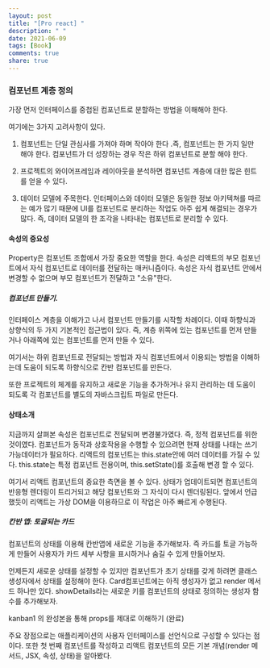 ```yaml
---
layout: post
title: "[Pro react] "
description: " "
date: 2021-06-09
tags: [Book]
comments: true
share: true
---
```


### 컴포넌트 계층 정의

가장 먼저 인터페이스를 중첩된 컴포넌트로 분할하는 방법을 이해해야 한다.

여기에는 3가지 고려사항이 있다.

1. 컴포넌트는 단일 관심사를 가져야 하며 작아야 한다 .즉, 컴포넌트는 한 가지 일만 해야 한다. 컴포넌트가 더 성장하는 경우 작은 하위 컴포넌트로 분할 해야 한다.

2. 프로젝트의 와이어프레임과 레이아웃을 분석하면 컴포넌트 계층에 대한 많은 힌트를 얻을 수 있다.

3. 데이터 모델에 주목한다. 인터페이스와 데이터 모델은 동일한 정보 아키텍쳐를 따르는 예가 많기 때문에 UI를 컴포넌트로 분리하는 작업도 아주 쉽게 해결되는 경우가 많다. 즉, 데이터 모델의 한 조각을 나타내는 컴포넌트로 분리할 수 있다.

#### 속성의 중요성
Property은 컴포넌트 조합에서 가장 중요한 역할을 한다. 속성은 리액트의 부모 컴포넌트에서 자식 컴포넌트로 데이터를 전달하는 매커니즘이다. 속성은 자식 컴포넌트 안에서 변경할 수 없으며 부모 컴포넌트가 전달하고 "소유"한다.

##### 컴포넌트 만들기.
 인터페이스 계층을 이해가고 나서 컴포넌트 만들기를 시작할 차례이다. 이때 하향식과 상향식의 두 가지 기본적인 접근법이 있다. 즉, 계층 위쪽에 있는 컴포넌트를 먼저 만들거나 아래쪽에 있는 컴포넌트를 먼저 만들 수 있다.

 여기서는 하위 컴포넌트로 전달되는 방법과 자식 컴포넌트에서 이용되는 방법을 이해하는데 도움이 되도록 하향식으로 칸반 컴포넌트를 만든다.

 또한 프로젝트의 체계를 유지하고 새로운 기능을 추가하거나 유지 관리하는 데 도움이 되도록 각 컴포넌트를 별도의 자바스크립트 파일로 만든다.

#### 상태소개

 지금까지 살펴본 속성은 컴포넌트로 전달되며 변경불가였다. 즉, 정적 컴포넌트를 위한 것이였다. 컴포넌트가 동작과 상호작용을 수행할 수 있으려면 현재 상태를 나태는 쓰기 가능데이터가 필요하다. 리액트의 컴포넌트는 this.state안에 여러 데이터를 가질 수 있다. this.state는 특정 컴포넌트 전용이며, this.setState()를 호출해 변경 할 수 있다.

 여기서 리액트 컴포넌트의 중요한 측면을 볼 수 있다. 상태가 업데이트되면 컴포넌트의 반응형 렌더링이 트리거되고 해당 컴포넌트와 그 자식이 다시 렌더링된다. 앞에서 언급했듯이 리액트는 가상 DOM을 이용하므로 이 작업은 아주 빠르게 수행된다.

##### 칸반 앱: 토글되는 카드
컴포넌트의 상태를 이용해 칸반앱에 새로운 기능을 추가해보자. 즉 카드를 토글 가능하게 만들어 사용자가 카드 세부 사항을 표시하거나 숨길 수 있게 만들어보자.

언제든지 새로운 상태를 설정할 수 있지만 컴포넌트가 초기 상태를 갖게 하려면 클래스 생성자에서 상태를 설정해야 한다. Card컴포넌트에는 아직 생성자가 없고 render 메서드 하나만 있다. showDetails라는 새로운 키를 컴포넌트의 상태로 정의하는 생성자 함수를 추가해보자.

kanban1 의 완성본을 통해 props를 제대로 이해하기 (완료)

주요 장점으로는 애플리케이션의 사용자 인터페이스를 선언식으로 구성할 수 있다는 점이다. 또한 첫 번째 컴포넌트를 작성하고 리액트 컴포넌트의 모든 기본 개념(render 메서드, JSX, 속성, 상태)을 알아봤다.
